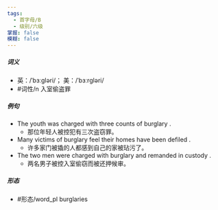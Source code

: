 ```yaml
---
tags:
  - 首字母/B
  - 级别/六级
掌握: false
模糊: false
---
```

##### 词义
- 英：/ˈbɜːɡləri/； 美：/ˈbɜːrɡləri/
- #词性/n  入室偷盗罪
##### 例句
- The youth was charged with three counts of burglary .
	- 那位年轻人被控犯有三次盗窃罪。
- Many victims of burglary feel their homes have been defiled .
	- 许多家门被撬的人都感到自己的家被玷污了。
- The two men were charged with burglary and remanded in custody .
	- 两名男子被控入室偷窃而被还押候审。
##### 形态
- #形态/word_pl burglaries
